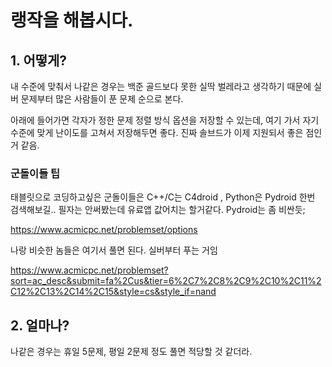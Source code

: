 # 랭작을 해봅시다.

## 1. 어떻게?

내 수준에 맞춰서
나같은 경우는 백준 골드보다 못한 실딱 벌레라고 생각하기 때문에
실버 문제부터 많은 사람들이 푼 문제 순으로 본다.

아래에 들어가면 각자가 정한 문제 정렬 방식 옵션을 저장할 수 있는데,
여기 가서 자기 수준에 맞게 난이도를 고쳐서 저장해두면 좋다.
진짜 솔브드가 이제 지원되서 좋은 점인거 같음.

### 군돌이들 팁
태블릿으로 코딩하고싶은 군돌이들은 C++/C는 C4droid , Python은 Pydroid 한번 검색해보길.. 필자는 안써봤는데 유료앱 값어치는 할거같다. Pydroid는 좀 비싼듯;

https://www.acmicpc.net/problemset/options

나랑 비슷한 놈들은 여기서 풀면 된다. 실버부터 푸는 거임

https://www.acmicpc.net/problemset?sort=ac_desc&submit=fa%2Cus&tier=6%2C7%2C8%2C9%2C10%2C11%2C12%2C13%2C14%2C15&style=cs&style_if=nand


## 2. 얼마나?

나같은 경우는 휴일 5문제, 평일 2문제 정도 풀면 적당할 것 같더라.
